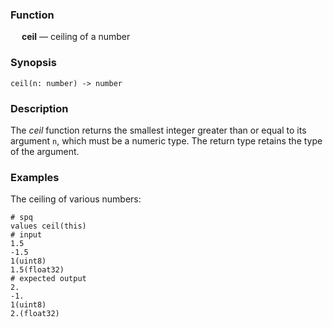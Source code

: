 ### Function

&emsp; **ceil** &mdash; ceiling of a number

### Synopsis

```
ceil(n: number) -> number
```

### Description

The _ceil_ function returns the smallest integer greater than or equal to its argument `n`,
which must be a numeric type.  The return type retains the type of the argument.

### Examples

The ceiling of various numbers:
```mdtest-spq
# spq
values ceil(this)
# input
1.5
-1.5
1(uint8)
1.5(float32)
# expected output
2.
-1.
1(uint8)
2.(float32)
```
